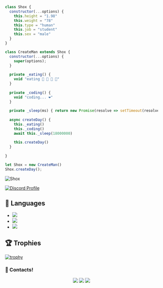 ```js
class Shox {
  constructor(...options) {
    this.height = "1.98"
    this.weight = "78"
    this.type = "human"
    this.job = "student"
    this.sex = "male"
  }
}

class CreateMan extends Shox {
  constructor(...options) {
    super(options);
  }
  
  private _eating() {
    void "eating 🍔 🍟 🍗 🥤"
  }
  
  private _coding() {
    void "coding... ❤️"
  }
  
  private _sleep(ms) { return new Promise(resolve => setTimeout(resolve, ms)) }
  
  async createDay() {
    this._eating()
    this._coding()
    await this._sleep(18000000)
    
    this.createDay()
  }
  
}

let Shox = new CreateMan()
Shox.createDay();
```
<img src="https://komarev.com/ghpvc/?username=Shox212&label=Ziyaretçi%20Sayısı&color=552b75" alt="Shox" />

[![Discord Profile](https://lanyard-profile-readme.vercel.app/api/456261567202197515)](https://discord.com/users/289777913434210305)


## 🔧 Languages
- ![](https://img.shields.io/badge/Code-JavaScript-black?style=flat-square&logo=javascript&logoColor=brightgreen)
- ![](https://img.shields.io/badge/Code-Java-black?style=flat-square&logo=java&logoColor=white)
- ![](https://img.shields.io/badge/Tools-MongoDB-black?style=flat-square&logo=mongodb&logoColor=cyan)



## 🏆 Trophies
[![trophy](https://github-profile-trophy.vercel.app/?username=Wency&theme=dracula&column=7)](https://github.com/ryo-ma/github-profile-trophy)



<h3>🌟 Contacts!</h3>
<p align="center">
     <a href="https://www.instagram.com/shoxflex" target"blank_"><img src="https://img.shields.io/badge/INSTAGRAM%20-DC3175.svg?&style=for-the-badge&logo=instagram&logoColor=white"></a>
       <a href="https://twitch.tv/shoxnobody" target"blank_"><img src="https://img.shields.io/badge/Twitch-9146FF?style=for-the-badge&logo=twitch&logoColor=white"></a>
      <a href="https://discord.com/users/289777913434210305" target"blank_"><img src="https://img.shields.io/badge/Discord-ffbb00?style=for-the-badge&logo=discord&logoColor=white"></a>

</p>
